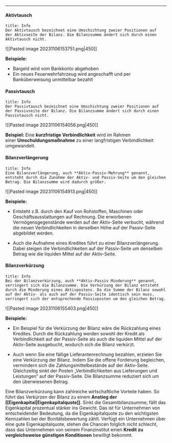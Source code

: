 ***

#### Aktivtausch

```ad-note
title: Info
Der Aktivtausch bezeichnet eine Umschichtung zweier Positionen auf der Aktivseite der Bilanz. Die Bilanzsumme ändert sich durch einen Aktivtausch nicht.
```

![[Pasted image 20231106153751.png|450]]

**Beispiele:**  
- Bargeld wird vom Bankkonto abgehoben
- Ein neues Feuerwehrfahrzeug wird angeschafft und per Banküberweisung unmittelbar bezahlt

#### Passivtausch

```ad-note
title: Info
Der Passivtausch bezeichnet eine Umschichtung zweier Positionen auf der Passivseite der Bilanz. Die Bilanzsumme ändert sich durch einen Passivtausch nicht.
```

![[Pasted image 20231106154056.png|450]]

**Beispiel:**
Eine **kurzfristige Verbindlichkeit** wird im Rahmen einer **Umschuldungsmaßnahme** zu einer langfristigen Verbindlichkeit umgewandelt.

#### Bilanzverlängerung

```ad-note
title: Info
Eine Bilanzverlängerung, auch **Aktiv-Passiv-Mehrung** genannt, entsteht durch die Zunahme der Aktiv- und Passiv-Seite um den gleichen Betrag. Die Bilanzsumme wird dadurch größer.
```

![[Pasted image 20231106154913.png|450]]

**Beispiele:**
- Entsteht z.B. durch den Kauf von Rohstoffen, Maschinen oder Geschäftsausstattungen auf Rechnung. Die erworbenen Vermögensgegenstände werden auf der Aktiv-Seite verbucht, während die neuen Verbindlichkeiten in derselben Höhe auf der Passiv-Seite abgebildet werden.

- Auch die Aufnahme eines Kredites führt zu einer Bilanzverlängerung. Dabei steigen die Verbindlichkeiten auf der Passiv-Seite um denselben Betrag wie die liquiden Mittel auf der Aktiv-Seite.

#### Bilanzverkürzung

```ad-note
title: Info
Bei der Bilanzverkürzung, auch **Aktiv-Passiv Minderung** genannt, verringert sich die Bilanzsumme. Die Verkürzung der Bilanz entsteht durch die Minderung eines Aktivpostens. Da die Summe der Bilanz sowohl auf der Aktiv- als auch auf der Passiv-Seite identisch sein muss, verringert sich der entsprechende Passivposten um den gleichen Betrag.
```

![[Pasted image 20231106155403.png|450]]

**Beispiele:**
- Ein Beispiel für die Verkürzung der Bilanz wäre die Rückzahlung eines Kredites. Durch die Rückzahlung werden sowohl der Kredit als Verbindlichkeit auf der Passiv-Seite als auch die liquiden Mittel auf der Aktiv-Seite ausgebucht, wodurch sich die Bilanz verkürzt.

- Auch wenn Sie eine fällige Lieferantenrechnung bezahlen, erzielen Sie eine Verkürzung der Bilanz. Indem Sie die offene Forderung begleichen, vermindern sich die Zahlungsmittelbestände auf der Aktiv-Seite. Gleichzeitig sinkt der Posten „Verbindlichkeiten aus Lieferungen und Leistungen“ auf der Passiv-Seite. Die Bilanzsumme reduziert sich um den überwiesenen Betrag.


Eine Bilanzverkürzung kann zahlreiche wirtschaftliche Vorteile haben. So führt das Verkürzen der Bilanz zu einem **Anstieg der [[Eigenkapital|Eigenkapitalquote]]**. Sinkt die Gesamtbilanzsumme, fällt das Eigenkapital prozentual stärker ins Gewicht. Das ist für Unternehmen von entscheidender Bedeutung, da die Eigenkapitalquote zu den wichtigsten Kennzahlen bei der Bonitätsbewertung zählt. Verfügt ein Unternehmen über eine gute Eigenkapitalquote, stehen die Chancen folglich nicht schlecht, dass das Unternehmen von seinem Finanzinstitut einen **Kredit zu vergleichsweise günstigen Konditionen** bewilligt bekommt.


